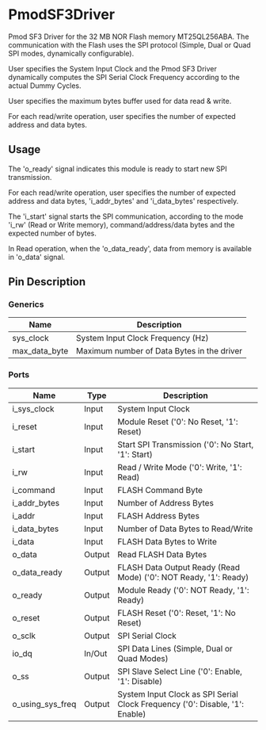 # PmodSF3Driver

Pmod SF3 Driver for the 32 MB NOR Flash memory MT25QL256ABA. The communication with the Flash uses the SPI protocol (Simple, Dual or Quad SPI modes, dynamically configurable).

User specifies the System Input Clock and the Pmod SF3 Driver dynamically computes the SPI Serial Clock Frequency according to the actual Dummy Cycles.

User specifies the maximum bytes buffer used for data read & write.

For each read/write operation, user specifies the number of expected address and data bytes.

## Usage

The 'o_ready' signal indicates this module is ready to start new SPI transmission.

For each read/write operation, user specifies the number of expected address and data bytes, 'i_addr_bytes' and 'i_data_bytes' respectively.

The 'i_start' signal starts the SPI communication, according to the mode 'i_rw' (Read or Write memory), command/address/data bytes and the expected number of bytes.

In Read operation, when the 'o_data_ready', data from memory is available in 'o_data' signal.

## Pin Description

### Generics

| Name | Description |
| ---- | ----------- |
| sys_clock | System Input Clock Frequency (Hz) |
| max_data_byte | Maximum number of Data Bytes in the driver |

### Ports

| Name | Type | Description |
| ---- | ---- | ----------- |
| i_sys_clock | Input | System Input Clock |
| i_reset | Input | Module Reset ('0': No Reset, '1': Reset) |
| i_start | Input | Start SPI Transmission ('0': No Start, '1': Start) |
| i_rw | Input | Read / Write Mode ('0': Write, '1': Read) |
| i_command | Input | FLASH Command Byte |
| i_addr_bytes | Input | Number of Address Bytes |
| i_addr | Input | FLASH Address Bytes |
| i_data_bytes | Input | Number of Data Bytes to Read/Write |
| i_data | Input | FLASH Data Bytes to Write |
| o_data | Output | Read FLASH Data Bytes |
| o_data_ready | Output | FLASH Data Output Ready (Read Mode) ('0': NOT Ready, '1': Ready) |
| o_ready | Output | Module Ready ('0': NOT Ready, '1': Ready) |
| o_reset | Output | FLASH Reset ('0': Reset, '1': No Reset) |
| o_sclk | Output | SPI Serial Clock |
| io_dq | In/Out | SPI Data Lines (Simple, Dual or Quad Modes) |
| o_ss | Output | SPI Slave Select Line ('0': Enable, '1': Disable) |
| o_using_sys_freq | Output | System Input Clock as SPI Serial Clock Frequency ('0': Disable, '1': Enable) |
